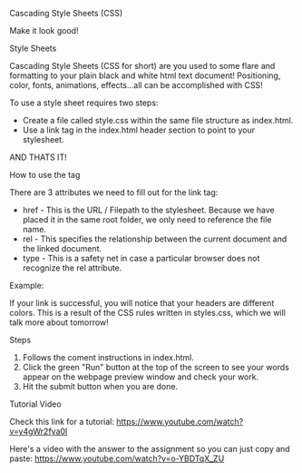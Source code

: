 Cascading Style Sheets (CSS)

Make it look good!



Style Sheets

Cascading Style Sheets (CSS for short) are you used to some flare and formatting to your plain black and white html text document! Positioning, color, fonts, animations, effects...all can be accomplished with CSS!

To use a style sheet requires two steps:

- Create a file called style.css within the same file structure as index.html.
- Use a link tag in the index.html header section to point to your stylesheet.

AND THATS IT!



How to use the <link /> tag

There are 3 attributes we need to fill out for the link tag:

- href - This is the URL / Filepath to the stylesheet. Because we have placed it in the same root folder, we only need to reference the file name.
- rel - This specifies the relationship between the current document and the linked document.
- type - This is a safety net in case a particular browser does not recognize the rel attribute.

Example: <link href="styles.css" rel="stylesheet" type="text/css">

If your link is successful, you will notice that your headers are different colors. This is a result of the CSS rules written in styles.css, which we will talk more about tomorrow!



Steps

1. Follows the coment instructions in index.html.
2. Click the green "Run" button at the top of the screen to see your words appear on the webpage preview window and check your work.
3. Hit the submit button when you are done.



Tutorial Video

Check this link for a tutorial: https://www.youtube.com/watch?v=y4gWr2fya0I

Here's a video with the answer to the assignment so you can just copy and paste: https://www.youtube.com/watch?v=o-YBDTqX_ZU
